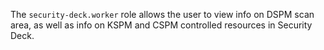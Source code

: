 The `security-deck.worker` role allows the user to view info on DSPM scan area, as well as info on KSPM and CSPM controlled resources in Security Deck.

